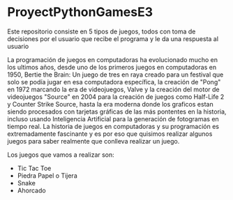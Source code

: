 # ProyectPythonGamesE3
Este repositorio consiste en 5 tipos de juegos, todos con toma de decisiones por el usuario que recibe el programa y le da una respuesta al usuario  

La programación de juegos en computadoras ha evolucionado mucho en los ultimos años, desde uno de los primeros juegos en computadoras en 1950, Bertie the Brain: Un juego de tres en raya creado para un festival que solo se podía jugar en esa computadora específica, la creación de "Pong" en 1972 marcando la era de videojuegos, Valve y la creación del motor de videojuegos "Source" en 2004 para la creación de juegos como Half-Life 2 y Counter Strike Source, hasta la era moderna donde los graficos estan siendo procesados con tarjetas gráficas de las más pontentes en la historia, incluso usando Inteligencia Artificial para la generación de fotogramas en tiempo real. La historia de juegos en computadoras y su programación es extremadamente fascinante y es por eso que quisimos realizar algunos juegos para saber realmente que conlleva realizar un juego.

Los juegos que vamos a realizar son:
- Tic Tac Toe
- Piedra Papel o Tijera
- Snake
- Ahorcado

